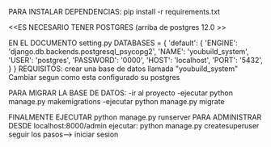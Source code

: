 PARA INSTALAR DEPENDENCIAS: 
pip install -r requirements.txt


<<ES NECESARIO TENER POSTGRES (arriba de postgres 12.0 >>

EN EL DOCUMENTO setting.py 
DATABASES = {
    'default': {
        'ENGINE': 'django.db.backends.postgresql_psycopg2',
        'NAME': 'youbuild_system',
        'USER': 'postgres',
        'PASSWORD': '0000',
        'HOST': 'localhost',
        'PORT': '5432',
    }
}
REQUISITOS:
crear una base de datos llamada "youbuild_system"
Cambiar segun como esta configurado su postgres

PARA MIGRAR LA BASE DE DATOS:
-ir al proyecto
-ejecutar python manage.py makemigrations
-ejecutar python manage.py migrate

FINALMENTE EJECUTAR
python manage.py runserver
 PARA ADMINISTRAR DESDE localhost:8000/admin
 ejecutar:
 python manage.py createsuperuser 
 seguir los pasos--> iniciar sesion

